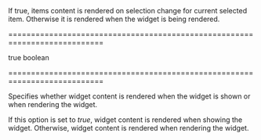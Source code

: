 <!--**
/*-------------------------------------------
    Auto-generated file. Do not modify.
-------------------------------------------

**-->
<!--d-->If true, items content is rendered on selection change for current selected item. Otherwise it is rendered when the widget is being rendered.<!--/d-->
===========================================================================
<!--default-->true<!--/default-->
<!--type-->boolean<!--/type-->
===========================================================================

<!--shortDescription-->
Specifies whether widget content is rendered when the widget is shown or when rendering the widget.
<!--/shortDescription-->

<!--fullDescription-->
If this option is set to *true*, widget content is rendered when showing the widget. Otherwise, widget content is rendered when rendering the widget.


<!--/fullDescription-->